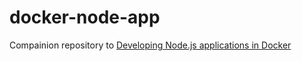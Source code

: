 # docker-node-app

Compainion repository to [Developing Node.js applications in Docker](https://thejackalofjavascript.com/developing-node-js-applications-in-docker/)

